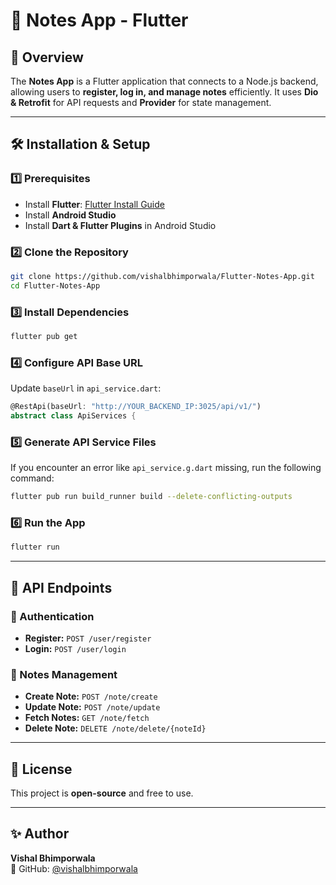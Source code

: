 # 📝 Notes App - Flutter

## 📌 Overview
The **Notes App** is a Flutter application that connects to a Node.js backend, allowing users to **register, log in, and manage notes** efficiently. It uses **Dio & Retrofit** for API requests and **Provider** for state management.

---

## 🛠️ Installation & Setup
### 1️⃣ Prerequisites
- Install **Flutter**: [Flutter Install Guide](https://docs.flutter.dev/get-started/install)
- Install **Android Studio**
- Install **Dart & Flutter Plugins** in Android Studio

### 2️⃣ Clone the Repository
```sh
git clone https://github.com/vishalbhimporwala/Flutter-Notes-App.git
cd Flutter-Notes-App
```

### 3️⃣ Install Dependencies
```sh
flutter pub get
```

### 4️⃣ Configure API Base URL
Update `baseUrl` in `api_service.dart`:
```dart
@RestApi(baseUrl: "http://YOUR_BACKEND_IP:3025/api/v1/")
abstract class ApiServices {
```

### 5️⃣ Generate API Service Files
If you encounter an error like `api_service.g.dart` missing, run the following command:
```sh
flutter pub run build_runner build --delete-conflicting-outputs
```

### 6️⃣ Run the App
```sh
flutter run
```

---

## 📡 API Endpoints
### 🔑 Authentication
- **Register:** `POST /user/register`
- **Login:** `POST /user/login`

### 📝 Notes Management
- **Create Note:** `POST /note/create`
- **Update Note:** `POST /note/update`
- **Fetch Notes:** `GET /note/fetch`
- **Delete Note:** `DELETE /note/delete/{noteId}`

---

## 📜 License
This project is **open-source** and free to use.

---

## ✨ Author
**Vishal Bhimporwala**  
🚀 GitHub: [@vishalbhimporwala](https://github.com/vishalbhimporwala)